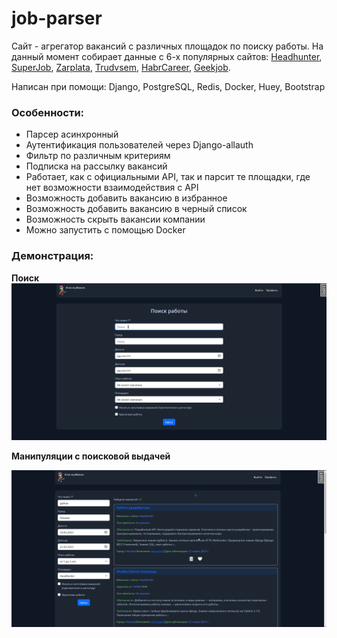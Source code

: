 # job-parser
Сайт - агрегатор вакансий с различных площадок по поиску работы. На данный момент собирает данные с 6-х популярных сайтов: [Headhunter](https://hh.ru/), [SuperJob](https://superjob.ru), [Zarplata](https://zarplata.ru), [Trudvsem](https://trudvsem.ru/), [HabrCareer](https://career.habr.com/), [Geekjob](https://geekjob.ru/).

Написан при помощи: Django, PostgreSQL, Redis, Docker, Huey, Bootstrap
### Особенности:

- Парсер асинхронный
- Аутентификация пользователей через Django-allauth
- Фильтр по различным критериям
- Подписка на рассылку вакансий
- Работает, как с официальными API, так и парсит те площадки, где нет возможности взаимодействия с API
- Возможность добавить вакансию в избранное
- Возможность добавить вакансию в черный список
- Возможность скрыть вакансии компании
- Можно запустить с помощью Docker  

### Демонстрация:

**Поиск**
![home.png](/screenshots/searching.gif)

**Манипуляции с поисковой выдачей**

![list.png](/screenshots/list.gif)